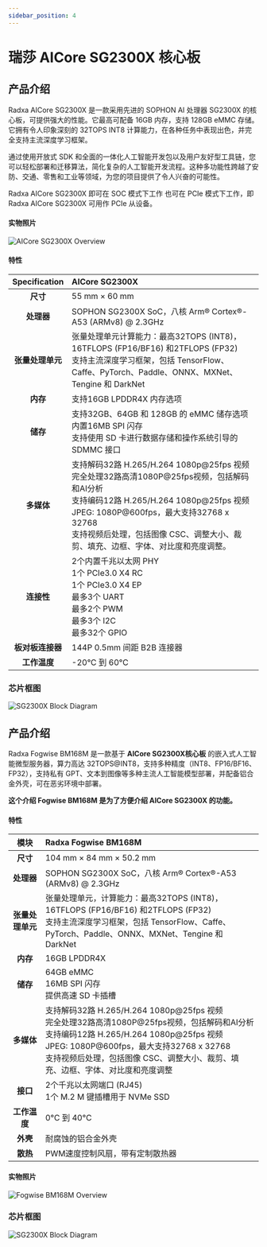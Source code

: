 ```yaml
---
sidebar_position: 4
---
```


# 瑞莎 AICore SG2300X 核心板

<Tabs queryString="target">
  <TabItem value="AICore SG2300X" label="瑞莎 AICore SG2300X 核心板">

## 产品介绍

Radxa AICore SG2300X 是一款采用先进的 SOPHON AI 处理器 SG2300X 的核心板，可提供强大的性能。它最高可配备 16GB 内存，支持 128GB eMMC 存储。它拥有令人印象深刻的 32TOPS INT8 计算能力，在各种任务中表现出色，并完全支持主流深度学习框架。

通过使用开放式 SDK 和全面的一体化人工智能开发包以及用户友好型工具链，您可以轻松部署和迁移算法，简化复杂的人工智能开发流程。这种多功能性跨越了安防、交通、零售和工业等领域，为您的项目提供了令人兴奋的可能性。

Radxa AICore SG2300X 即可在 SOC 模式下工作 也可在 PCIe 模式下工作，即 Radxa AICore SG2300X 可用作 PCIe 从设备。

#### 实物照片

![AICore SG2300X Overview](/img/aicore-sg2300x/mark_aicore_sg2300x.webp)

#### 特性

|  Specification   | AICore SG2300X                                                                                                                                                                                                                                                                        |
| :--------------: | :------------------------------------------------------------------------------------------------------------------------------------------------------------------------------------------------------------------------------------------------------------------------------------ |
|     **尺寸**     | 55 mm × 60 mm                                                                                                                                                                                                                                                                         |
|    **处理器**    | SOPHON SG2300X SoC，八核 Arm® Cortex®-A53 (ARMv8) @ 2.3GHz                                                                                                                                                                                                                          |
| **张量处理单元** | 张量处理单元计算能力：最高32TOPS (INT8)，16TFLOPS (FP16/BF16) 和2TFLOPS (FP32)<br/>支持主流深度学习框架，包括 TensorFlow、Caffe、PyTorch、Paddle、ONNX、MXNet、Tengine 和 DarkNet                                                                                                     |
|     **内存**     | 支持16GB LPDDR4X 内存选项                                                                                                                                                                                                                                                             |
|     **储存**     | 支持32GB、64GB 和 128GB 的 eMMC 储存选项<br/>内置16MB SPI 闪存<br/>支持使用 SD 卡进行数据存储和操作系统引导的 SDMMC 接口                                                                                                                                                              |
|    **多媒体**    | 支持解码32路 H.265/H.264 1080p@25fps 视频 <br/>完全处理32路高清1080P@25fps视频，包括解码和AI分析<br/> 支持编码12路 H.265/H.264 1080p@25fps 视频<br/>JPEG: 1080P@600fps，最大支持32768 x 32768 <br/>支持视频后处理，包括图像 CSC、调整大小、裁剪、填充、边框、字体、对比度和亮度调整。 |
|    **连接性**    | 2个内置千兆以太网 PHY <br/> 1个 PCIe3.0 X4 RC<br/> 1个 PCIe3.0 X4 EP <br/>最多3个 UART <br/> 最多2个 PWM <br/> 最多3个 I2C <br/> 最多32个 GPIO                                                                                                                                        |
| **板对板连接器** | 144P 0.5mm 间距 B2B 连接器                                                                                                                                                                                                                                                            |
|   **工作温度**   | -20°C 到 60°C                                                                                                                                                                                                                                                                         |

### 芯片框图

![SG2300X Block Diagram](/img/aicore-sg2300x/sg2300x-block-diagram.webp)

</TabItem>

<TabItem value="Radxa Fogwise BM168M" label="瑞莎 Fogwise BM168M">

## 产品介绍

Radxa Fogwise BM168M 是一款基于 **AICore SG2300X核心板** 的嵌入式人工智能微型服务器，算力高达 32TOPS@INT8，支持多种精度（INT8、FP16/BF16、FP32），支持私有 GPT、文本到图像等多种主流人工智能模型部署，并配备铝合金外壳，可在恶劣环境中部署。

**这个介绍 Fogwise BM168M 是为了方便介绍 AICore SG2300X 的功能。**

#### 特性

|       模块       | Radxa Fogwise BM168M                                                                                                                                                                                                                                                              |
| :--------------: | :-------------------------------------------------------------------------------------------------------------------------------------------------------------------------------------------------------------------------------------------------------------------------------- |
|     **尺寸**     | 104 mm × 84 mm × 50.2 mm                                                                                                                                                                                                                                                          |
|    **处理器**    | SOPHON SG2300X SoC，八核 Arm® Cortex®-A53 (ARMv8) @ 2.3GHz                                                                                                                                                                                                                      |
| **张量处理单元** | 张量处理单元，计算能力：最高32TOPS (INT8)，16TFLOPS (FP16/BF16) 和2TFLOPS (FP32)<br/>支持主流深度学习框架，包括 TensorFlow、Caffe、PyTorch、Paddle、ONNX、MXNet、Tengine 和 DarkNet                                                                                               |
|     **内存**     | 16GB LPDDR4X                                                                                                                                                                                                                                                                      |
|     **储存**     | 64GB eMMC<br/>16MB SPI 闪存<br/>提供高速 SD 卡插槽                                                                                                                                                                                                                                |
|    **多媒体**    | 支持解码32路 H.265/H.264 1080p@25fps 视频<br/>完全处理32路高清1080P@25fps视频，包括解码和AI分析<br/>支持编码12路 H.265/H.264 1080p@25fps 视频 <br/>JPEG: 1080P@600fps，最大支持32768 x 32768<br/>支持视频后处理，包括图像 CSC、调整大小、裁剪、填充、边框、字体、对比度和亮度调整 |
|     **接口**     | 2个千兆以太网端口 (RJ45)<br/>1个 M.2 M 键插槽用于 NVMe SSD                                                                                                                                                                                                                        |
|   **工作温度**   | 0°C 到 40°C                                                                                                                                                                                                                                                                       |
|     **外壳**     | 耐腐蚀的铝合金外壳                                                                                                                                                                                                                                                                |
|     **散热**     | PWM速度控制风扇，带有定制散热器                                                                                                                                                                                                                                                   |

#### 实物照片

![Fogwise BM168M Overview](/img/bm168m/radxa_fogwise_bm168m.webp)

### 芯片框图

![SG2300X Block Diagram](/img/aicore-sg2300x/sg2300x-block-diagram.webp)

</TabItem>

</Tabs>
